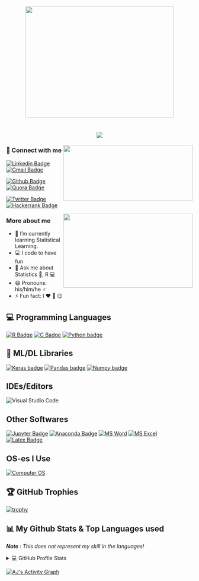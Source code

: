 <h1 align = "center"><img src="https://media.giphy.com/media/ZE6QOgFiv1FSGd7qXb/giphy.gif" height="300" width="400" ></h1>
<!--<div align="center" width="50">-->

<h1 align="center">
  <a href="https://git.io/typing-svg">
    <img src="https://readme-typing-svg.herokuapp.com/?lines=Hi!;Welcome+to+my+GitHub+profile!;I'm+Arkajyoti+Bhattacharjee;aka+AJ.;I'm+a+final-year+postgraduate+student;in+Statistics;at+the+Indian+Institute+of+Technology,+Kanpur.;&center=true&size=15">
  </a>
</h1>
  
<!--<img src="https://media.giphy.com/media/yoJC2A59OCZHs1LXvW/giphy.gif" width="300" height="150"/>-->

<!--### I'm *Arkajyoti Bhattacharjee* 😎 aka ***AJ*** 😁
### Welcome to my profile! 😍 ![](https://komarev.com/ghpvc/?username=ArkaB-DS&color=brightgreen&style=plastic)
  I am currently a graduate student pursuing my Masters in **Statistics** at *Indian Institute of Technology, Kanpur*, India.-->

<img align="right" src="https://media.giphy.com/media/ftkU3vnQLeAoKcKxas/giphy.gif" width="350" height="150">

### :link: Connect with me

[![Linkedin Badge](https://img.shields.io/badge/LinkedIn-0077B5?style=for-the-badge&logo=linkedin&logoColor=white)](https://www.linkedin.com/in/arkajyoti-aj/)
[![Gmail Badge](https://img.shields.io/badge/Gmail-D14836?style=for-the-badge&logo=gmail&logoColor=white)](mailto:arkastat98@gmail.com)

[![Github Badge](https://img.shields.io/badge/GitHub-100000?style=for-the-badge&logo=github&logoColor=white)](https://github.com/ArkaB-DS)
[![Quora Badge](https://img.shields.io/badge/Quora%20-%23B92B27.svg?&style=for-the-badge&logo=Quora&logoColor=white)](https://www.quora.com/profile/Arka-Bhattacharjee-19)

[![Twitter Badge](https://img.shields.io/badge/-Twitter-1DA1F2?style=for-the-badge&logo=twitter&logoColor=white)](https://twitter.com/ArkajyotiBhat10)
[![Hackerrank Badge](https://img.shields.io/badge/-Hackerrank-2EC866?style=for-the-badge&logo=HackerRank&logoColor=white)](https://www.hackerrank.com/arkastat98)

<img align="right" src="https://media.giphy.com/media/HUplkVCPY7jTW/giphy.gif" width="350" height="200">

### More about me

- 🌱 I’m currently learning Statistical Learning.
- 💻 I code to have fun 
- 💬 Ask me about Statistics 📖, R 💻
- 😄 Pronouns: his/him/he ♂️
- ⚡ Fun fact: I ❤️ 🍨 😉

## :computer: Programming Languages
  
[![R Badge](https://img.shields.io/badge/R-276DC3?style=for-the-badge&logo=r&logoColor=white)]() 
[![C Badge](https://img.shields.io/badge/C-00599C?style=for-the-badge&logo=c&logoColor=white)]()
[![Python badge](	https://img.shields.io/badge/Python-14354C?style=for-the-badge&logo=python&logoColor=white)]()
  
## :robot: ML/DL Libraries
[![Keras badge](https://img.shields.io/badge/Keras-%23D00000.svg?style=for-the-badge&logo=Keras&logoColor=white)]()
[![Pandas badge](https://img.shields.io/badge/pandas-%23150458.svg?style=for-the-badge&logo=pandas&logoColor=white)]()
[![Numpy badge](https://img.shields.io/badge/numpy-%23013243.svg?style=for-the-badge&logo=numpy&logoColor=white)]()

## IDEs/Editors
<img alt="Visual Studio Code" src="https://img.shields.io/badge/Visual Studio Code-0078d7.svg?style=for-the-badge&logo=visual-studio-code&logoColor=white"/>

## Other Softwares 
[![Jupyter Badge](https://img.shields.io/badge/Jupyter-F37626.svg?&style=for-the-badge&logo=Jupyter&logoColor=white)]()
[![Anaconda Badge](https://img.shields.io/badge/conda-342B029.svg?&style=for-the-badge&logo=anaconda&logoColor=white)]()
[![MS Word](https://img.shields.io/badge/Microsoft_Word-2B579A?style=for-the-badge&logo=microsoft-word&logoColor=white)]()
[![MS Excel](	https://img.shields.io/badge/Microsoft_Excel-217346?style=for-the-badge&logo=microsoft-excel&logoColor=white)]()
[![Latex Badge](https://img.shields.io/badge/latex%20-%23008080.svg?&style=for-the-badge&logo=latex&logoColor=white)]()

## OS-es I Use
[![Computer OS](https://img.shields.io/badge/Windows-0078D6?style=for-the-badge&logo=windows&logoColor=white)]()

## 🏆 GitHub Trophies

[![trophy](https://github-profile-trophy.vercel.app/?username=ArkaB-DS&theme=nord&column=7)](https://github.com/ryo-ma/github-profile-trophy)

## :bar_chart: My Github Stats & Top Languages used 
***Note*** : *This does not represent my skill in the languages!*
<details>
<summary>💻 GitHub Profile Stats</summary>
<br/>
  
[![Arkajyoti's Github Stats](https://github-readme-stats.vercel.app/api?username=ArkaB-DS&theme=blue-green&count_private=TRUE&show_icons=true)]()
[![Top Languages Stats](https://github-readme-stats.vercel.app/api/top-langs/?username=ArkaB-DS&exclude_repo=Real-Analysis,A-Visual-History-of-Nobel-Prize-Winners-&theme=midnight-purple)]()
  
<br/>
</details>
<!--## 🗂️ Highlight Projects

<a href="https://github.com/Zhenye-Na/DA-RNN">
  <img align="center" src="https://github-readme-stats.vercel.app/api/pin/?username=zhenye-na&repo=DA-RNN&show_icons=true&line_height=27&title_color=6aa6f8&text_color=8a919a&icon_color=6aa6f8&bg_color=22272e" alt="DA-RNN" />
</a>

<a href="https://github.com/Zhenye-Na/crnn-pytorch">
  <img align="center" src="https://github-readme-stats.vercel.app/api/pin/?username=zhenye-na&repo=crnn-pytorch&show_icons=true&line_height=27&title_color=6aa6f8&text_color=8a919a&icon_color=6aa6f8&bg_color=22272e" alt="crnn-pytorch" />
</a> -->

<a href="https://github.com/ArkaB-DS/github-readme-activity-graph"><img alt="AJ's Activity Graph" src="https://activity-graph.herokuapp.com/graph?username=ArkaB-DS&bg_color=1F222E&color=F8D866&line=F85D7F&point=FFFFFF&hide_border=true" /></a>
